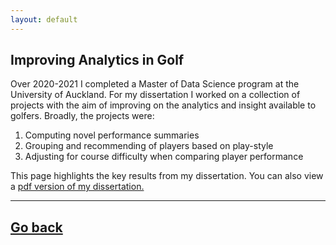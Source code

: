 ```yaml
---
layout: default
---
```


## Improving Analytics in Golf

Over 2020-2021 I completed a Master of Data Science program at the University of Auckland. For my dissertation I worked on a collection of projects with the aim of improving on the analytics and insight available to golfers. Broadly, the projects were:

1. Computing novel performance summaries
2. Grouping and recommending of players based on play-style
3. Adjusting for course difficulty when comparing player performance

This page highlights the key results from my dissertation. You can also view a
<a href="/assets/pdf/Josh_Atwal_Datasci792.pdf" target="_blank">
pdf version of my dissertation.
</a>

---

## [Go back](/)
